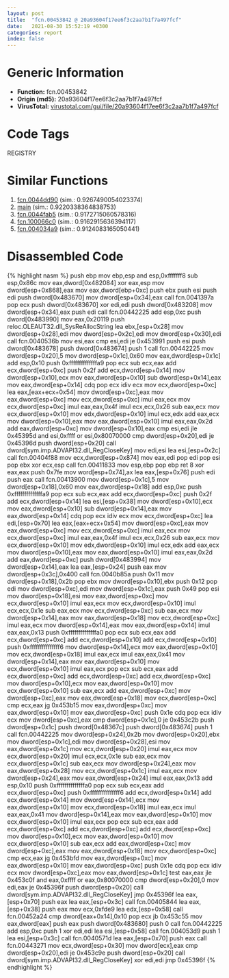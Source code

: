 ```yaml
---
layout: post
title:  "fcn.00453842 @ 20a93604f17ee6f3c2aa7b1f7a497fcf"
date:   2021-08-30 15:52:19 +0300
categories: report
index: false
---
```


# Generic Information
- **Function:** fcn.00453842
- **Origin (md5):** 20a93604f17ee6f3c2aa7b1f7a497fcf
- **VirusTotal:** [virustotal.com/gui/file/20a93604f17ee6f3c2aa7b1f7a497fcf][virustotal_ref]

# Code Tags
<span class="tag" id="REGISTRY">REGISTRY</span>


# Similar Functions

1. [fcn.0044dd90][similar_1_ref] (sim.: 0.9267490054023374)
2. [main][similar_2_ref] (sim.: 0.9220338364838753)
3. [fcn.0044fab5][similar_3_ref] (sim.: 0.9172715060578316)
4. [fcn.100066c0][similar_4_ref] (sim.: 0.9162915636394117)
5. [fcn.004034a9][similar_5_ref] (sim.: 0.9124083165050441)


# Disassembled Code

{% highlight nasm %}
push ebp
mov ebp,esp
and esp,0xfffffff8
sub esp,0x86c
mov eax,dword[0x482084]
xor eax,esp
mov dword[esp+0x868],eax
mov eax,dword[ebp+0xc]
push ebx
push esi
push edi
push dword[0x483670]
mov dword[esp+0x34],eax
call fcn.0041397a
pop ecx
push dword[0x483670]
xor edi,edi
push dword[0x483208]
mov dword[esp+0x34],eax
push edi
call fcn.00442225
add esp,0xc
push dword[0x483990]
mov eax,0x20119
push reloc.OLEAUT32.dll_SysReAllocString
lea ebx,[esp+0x28]
mov dword[esp+0x28],edi
mov dword[esp+0x2c],edi
mov dword[esp+0x30],edi
call fcn.0040536b
mov esi,eax
cmp esi,edi
je 0x453991
push esi
push dword[0x483678]
push dword[0x483674]
push 1
call fcn.00442225
mov dword[esp+0x20],5
mov dword[esp+0x1c],0x60
mov eax,dword[esp+0x1c]
add esp,0x10
push 0xffffffffffffffa9
pop ecx
sub ecx,eax
add ecx,dword[esp+0xc]
push 0x2f
add ecx,dword[esp+0x14]
mov dword[esp+0x10],ecx
mov eax,dword[esp+0x10]
sub dword[esp+0x14],eax
mov eax,dword[esp+0x14]
cdq
pop ecx
idiv ecx
mov ecx,dword[esp+0xc]
lea eax,[eax+ecx+0x54]
mov dword[esp+0xc],eax
mov eax,dword[esp+0xc]
mov ecx,dword[esp+0xc]
imul eax,ecx
mov ecx,dword[esp+0xc]
imul eax,eax,0x4f
imul ecx,ecx,0x26
sub eax,ecx
mov ecx,dword[esp+0x10]
mov edx,dword[esp+0x10]
imul ecx,edx
add eax,ecx
mov dword[esp+0x10],eax
mov eax,dword[esp+0x10]
imul eax,eax,0x2d
add eax,dword[esp+0xc]
mov dword[esp+0x10],eax
cmp esi,edi
jle 0x45395d
and esi,0xffff
or esi,0x80070000
cmp dword[esp+0x20],edi
je 0x45396d
push dword[esp+0x20]
call dword[sym.imp.ADVAPI32.dll_RegCloseKey]
mov edi,esi
lea esi,[esp+0x2c]
call fcn.00404f88
mov ecx,dword[esp+0x874]
mov eax,edi
pop edi
pop esi
pop ebx
xor ecx,esp
call fcn.00411833
mov esp,ebp
pop ebp
ret 8
xor eax,eax
push 0x7fe
mov word[esp+0x74],ax
lea eax,[esp+0x76]
push edi
push eax
call fcn.00413900
mov dword[esp+0x1c],5
mov dword[esp+0x18],0x60
mov eax,dword[esp+0x18]
add esp,0xc
push 0xffffffffffffffa9
pop ecx
sub ecx,eax
add ecx,dword[esp+0xc]
push 0x2f
add ecx,dword[esp+0x14]
lea esi,[esp+0x38]
mov dword[esp+0x10],ecx
mov eax,dword[esp+0x10]
sub dword[esp+0x14],eax
mov eax,dword[esp+0x14]
cdq
pop ecx
idiv ecx
mov ecx,dword[esp+0xc]
lea edi,[esp+0x70]
lea eax,[eax+ecx+0x54]
mov dword[esp+0xc],eax
mov eax,dword[esp+0xc]
mov ecx,dword[esp+0xc]
imul eax,ecx
mov ecx,dword[esp+0xc]
imul eax,eax,0x4f
imul ecx,ecx,0x26
sub eax,ecx
mov ecx,dword[esp+0x10]
mov edx,dword[esp+0x10]
imul ecx,edx
add eax,ecx
mov dword[esp+0x10],eax
mov eax,dword[esp+0x10]
imul eax,eax,0x2d
add eax,dword[esp+0xc]
push dword[0x483994]
mov dword[esp+0x14],eax
lea eax,[esp+0x24]
push eax
mov dword[esp+0x3c],0x400
call fcn.0040b85a
push 0x11
mov dword[esp+0x18],0x2b
pop ebx
mov dword[esp+0x10],ebx
push 0x12
pop edi
mov dword[esp+0xc],edi
mov dword[esp+0x1c],eax
push 0x49
pop esi
mov dword[esp+0x18],esi
mov eax,dword[esp+0xc]
mov ecx,dword[esp+0x10]
imul eax,ecx
mov ecx,dword[esp+0x10]
imul ecx,ecx,0x1e
sub eax,ecx
mov ecx,dword[esp+0xc]
sub eax,ecx
mov dword[esp+0x14],eax
mov eax,dword[esp+0x18]
mov ecx,dword[esp+0xc]
imul eax,ecx
mov dword[esp+0x14],eax
mov eax,dword[esp+0x14]
imul eax,eax,0x13
push 0xffffffffffffffa0
pop ecx
sub ecx,eax
add ecx,dword[esp+0xc]
add ecx,dword[esp+0x10]
add ecx,dword[esp+0x10]
push 0xfffffffffffffff6
mov dword[esp+0x14],ecx
mov eax,dword[esp+0x10]
mov ecx,dword[esp+0x18]
imul eax,ecx
imul eax,eax,0x41
mov dword[esp+0x14],eax
mov eax,dword[esp+0x10]
mov ecx,dword[esp+0x10]
imul eax,ecx
pop ecx
sub ecx,eax
add ecx,dword[esp+0xc]
add ecx,dword[esp+0xc]
add ecx,dword[esp+0xc]
mov dword[esp+0x10],ecx
mov eax,dword[esp+0x10]
mov ecx,dword[esp+0x10]
sub eax,ecx
add eax,dword[esp+0xc]
mov dword[esp+0xc],eax
mov eax,dword[esp+0x18]
mov ecx,dword[esp+0xc]
cmp ecx,eax
jg 0x453b15
mov eax,dword[esp+0xc]
mov eax,dword[esp+0x10]
mov eax,dword[esp+0xc]
push 0x1e
cdq
pop ecx
idiv ecx
mov dword[esp+0xc],eax
cmp dword[esp+0x1c],0
je 0x453c2b
push dword[esp+0x1c]
push dword[0x48367c]
push dword[0x483674]
push 1
call fcn.00442225
mov dword[esp+0x24],0x2b
mov dword[esp+0x20],ebx
mov dword[esp+0x1c],edi
mov dword[esp+0x28],esi
mov eax,dword[esp+0x1c]
mov ecx,dword[esp+0x20]
imul eax,ecx
mov ecx,dword[esp+0x20]
imul ecx,ecx,0x1e
sub eax,ecx
mov ecx,dword[esp+0x1c]
sub eax,ecx
mov dword[esp+0x24],eax
mov eax,dword[esp+0x28]
mov ecx,dword[esp+0x1c]
imul eax,ecx
mov dword[esp+0x24],eax
mov eax,dword[esp+0x24]
imul eax,eax,0x13
add esp,0x10
push 0xffffffffffffffa0
pop ecx
sub ecx,eax
add ecx,dword[esp+0xc]
push 0xfffffffffffffff6
add ecx,dword[esp+0x14]
add ecx,dword[esp+0x14]
mov dword[esp+0x14],ecx
mov eax,dword[esp+0x10]
mov ecx,dword[esp+0x18]
imul eax,ecx
imul eax,eax,0x41
mov dword[esp+0x14],eax
mov eax,dword[esp+0x10]
mov ecx,dword[esp+0x10]
imul eax,ecx
pop ecx
sub ecx,eax
add ecx,dword[esp+0xc]
add ecx,dword[esp+0xc]
add ecx,dword[esp+0xc]
mov dword[esp+0x10],ecx
mov eax,dword[esp+0x10]
mov ecx,dword[esp+0x10]
sub eax,ecx
add eax,dword[esp+0xc]
mov dword[esp+0xc],eax
mov eax,dword[esp+0x18]
mov ecx,dword[esp+0xc]
cmp ecx,eax
jg 0x453bfd
mov eax,dword[esp+0xc]
mov eax,dword[esp+0x10]
mov eax,dword[esp+0xc]
push 0x1e
cdq
pop ecx
idiv ecx
mov dword[esp+0xc],eax
mov eax,dword[esp+0x1c]
test eax,eax
jle 0x453c0f
and eax,0xffff
or eax,0x80070000
cmp dword[esp+0x20],0
mov edi,eax
je 0x45396f
push dword[esp+0x20]
call dword[sym.imp.ADVAPI32.dll_RegCloseKey]
jmp 0x45396f
lea eax,[esp+0x70]
push eax
lea eax,[esp+0x3c]
call fcn.00405844
lea eax,[esp+0x38]
push eax
mov ecx,0xfde9
lea edx,[esp+0x58]
call fcn.00452a24
cmp dword[eax+0x14],0x10
pop ecx
jb 0x453c55
mov eax,dword[eax]
push eax
push dword[0x483680]
push 0
call fcn.00442225
add esp,0xc
push 1
xor edi,edi
lea esi,[esp+0x58]
call fcn.004053d9
push 1
lea esi,[esp+0x3c]
call fcn.0040571d
lea eax,[esp+0x70]
push eax
call fcn.00443271
mov ecx,dword[esp+0x30]
mov dword[ecx],eax
cmp dword[esp+0x20],edi
je 0x453c9e
push dword[esp+0x20]
call dword[sym.imp.ADVAPI32.dll_RegCloseKey]
xor edi,edi
jmp 0x45396f
{% endhighlight %}


[similar_1_ref]: /report/fcn.0044dd90@56a02334aea008c131d2741a089910fb
[similar_2_ref]: /report/main@fca52b995e756cff97168f6fef94b37d
[similar_3_ref]: /report/fcn.0044fab5@f5b8476c36459986b226c45654aeb016
[similar_4_ref]: /report/fcn.100066c0@4c3818fdf32d89a09257dbc9d3e142ea
[similar_5_ref]: /report/fcn.004034a9@912f1d013a0d6151bc7a7cef6da1b2a0
[virustotal_ref]: https://www.virustotal.com/gui/file/20a93604f17ee6f3c2aa7b1f7a497fcf